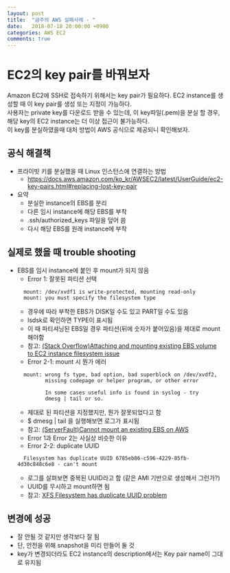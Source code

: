 ```yaml
---
layout: post
title:  "금주의 AWS 실패사례 - "
date:   2018-07-18 20:00:00 +0900
categories: AWS EC2
comments: true
---
```

# EC2의 key pair를 바꿔보자
Amazon EC2에 SSH로 접속하기 위해서는 key pair가 필요하다. EC2 instance를 생성할 때 이 key pair를 생성 또는 지정이 가능하다.  
사용자는 private key를 다운로드 받을 수 있는데, 이 key파일(.pem)을 분실 할 경우, 해당 key의 EC2 instance는 더 이상 접근이 불가능하다.  
이 key를 분실하였을때 대처 방법이 AWS 공식으로 제공되니 확인해보자.

## 공식 해결책
  * 프라이빗 키를 분실했을 때 Linux 인스턴스에 연결하는 방법
    + https://docs.aws.amazon.com/ko_kr/AWSEC2/latest/UserGuide/ec2-key-pairs.html#replacing-lost-key-pair
  * 요약
    + 분실한 instance의 EBS를 분리
    + 다른 임시 instance에 해당 EBS를 부착
    + .ssh/authorized_keys 파일을 덮어 씀
    + 다시 해당 EBS를 원래 instance에 부착

## 실제로 했을 때 trouble shooting
  * EBS를 임시 instance에 붙인 후 mount가 되지 않음
    + Error 1: 잘못된 파티션 선택
    ~~~
      mount: /dev/xvdf1 is write-protected, mounting read-only
      mount: you must specify the filesystem type
    ~~~
      - 경우에 따라 부착한 EBS가 DISK일 수도 있고 PART일 수도 있음
      - lsdsk로 확인하면 TYPE이 표시됨
      - 이 때 파티셔닝된 EBS일 경우 파티션(뒤에 숫자가 붙어있음)을 제대로 mount 해야함
      - 참고: [(Stack Overflow)Attaching and mounting existing EBS volume to EC2 instance filesystem issue](https://stackoverflow.com/questions/28792272/attaching-and-mounting-existing-ebs-volume-to-ec2-instance-filesystem-issue)
    + Error 2-1: mount 시 뭔가 에러
    ~~~
      mount: wrong fs type, bad option, bad superblock on /dev/xvdf2,
             missing codepage or helper program, or other error

             In some cases useful info is found in syslog - try
             dmesg | tail or so.
    ~~~
      - 제대로 된 파티션을 지정했지만, 뭔가 잘못되었다고 함
      - $ dmesg | tail 을 실행해보면 로그가 표시됨
      - 참고: [(ServerFault)Cannot mount an existing EBS on AWS](https://serverfault.com/questions/632905/cannot-mount-an-existing-ebs-on-aws)
      - Error 1과 Error 2는 사실상 비슷한 이유
    + Error 2-2: duplicate UUID
    ~~~
      Filesystem has duplicate UUID 6785eb86-c596-4229-85fb-4d30c848c6e8 - can't mount
    ~~~
      - 로그를 살펴보면 중복된 UUID라고 함 (같은 AMI 기반으로 생성해서 그런가?)
      - UUID를 무시하고 mount하면 됨
      - 참고: [XFS Filesystem has duplicate UUID problem](https://linux-tips.com/t/xfs-filesystem-has-duplicate-uuid-problem/181)

## 변경에 성공
  * 잘 안될 것 같지만 생각보다 잘 됨
  * 단, 안전을 위해 snapshot을 미리 만들어 둘 것
  * key가 변경되더라도 EC2 instance의 description에서는 Key pair name이 그대로 유지됨